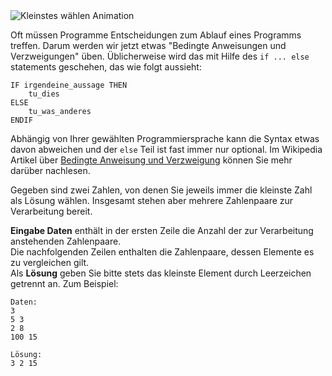<div class="text-center">
	<img src="https://codeabbey.github.io/data/min_of_two.gif" alt="Kleinstes wählen Animation"/>
</div>

Oft müssen Programme Entscheidungen zum Ablauf eines Programms treffen. Darum werden wir jetzt etwas "Bedingte Anweisungen und Verzweigungen" üben. 
Üblicherweise wird das mit Hilfe des `if ... else` statements geschehen, das wie folgt aussieht:

    IF irgendeine_aussage THEN
	    tu_dies
	ELSE
	    tu_was_anderes
	ENDIF

Abhängig von Ihrer gewählten Programmiersprache kann die Syntax etwas davon abweichen und der `else` Teil ist fast immer nur optional. 
Im Wikipedia Artikel über [Bedingte Anweisung und Verzweigung][cond] können Sie mehr darüber nachlesen.

[cond]: https://de.wikipedia.org/wiki/Bedingte_Anweisung_und_Verzweigung

Gegeben sind zwei Zahlen, von denen Sie jeweils immer die kleinste Zahl als Lösung wählen. Insgesamt stehen aber mehrere Zahlenpaare zur Verarbeitung bereit. 

**Eingabe Daten** enthält in der ersten Zeile die Anzahl der zur Verarbeitung anstehenden Zahlenpaare.  
Die nachfolgenden Zeilen enthalten die Zahlenpaare, dessen Elemente es zu vergleichen gilt.  
Als **Lösung** geben Sie bitte stets das kleinste Element durch Leerzeichen getrennt an. Zum Beispiel:

    Daten:
	3
    5 3
    2 8
    100 15
    
    Lösung:
    3 2 15
